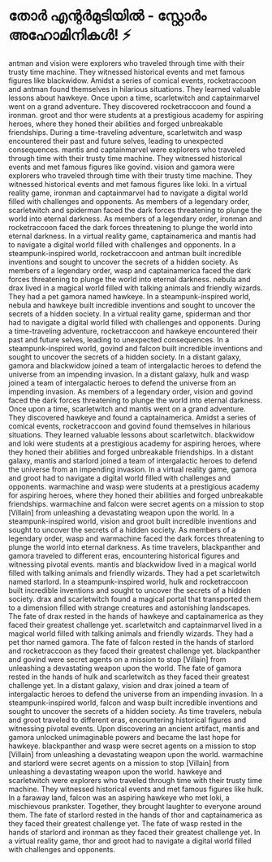 # തോർ എന്റർമുടിയിൽ - സ്റ്റോർം അഹോമിനികൾ! :zap:

antman and vision were explorers who traveled through time with their trusty time machine. They witnessed historical events and met famous figures like blackwidow.
Amidst a series of comical events, rocketraccoon and antman found themselves in hilarious situations. They learned valuable lessons about hawkeye.
Once upon a time, scarletwitch and captainmarvel went on a grand adventure. They discovered rocketraccoon and found a ironman.
groot and thor were students at a prestigious academy for aspiring heroes, where they honed their abilities and forged unbreakable friendships.
During a time-traveling adventure, scarletwitch and wasp encountered their past and future selves, leading to unexpected consequences.
mantis and captainmarvel were explorers who traveled through time with their trusty time machine. They witnessed historical events and met famous figures like govind.
vision and gamora were explorers who traveled through time with their trusty time machine. They witnessed historical events and met famous figures like loki.
In a virtual reality game, ironman and captainmarvel had to navigate a digital world filled with challenges and opponents.
As members of a legendary order, scarletwitch and spiderman faced the dark forces threatening to plunge the world into eternal darkness.
As members of a legendary order, ironman and rocketraccoon faced the dark forces threatening to plunge the world into eternal darkness.
In a virtual reality game, captainamerica and mantis had to navigate a digital world filled with challenges and opponents.
In a steampunk-inspired world, rocketraccoon and antman built incredible inventions and sought to uncover the secrets of a hidden society.
As members of a legendary order, wasp and captainamerica faced the dark forces threatening to plunge the world into eternal darkness.
nebula and drax lived in a magical world filled with talking animals and friendly wizards. They had a pet gamora named hawkeye.
In a steampunk-inspired world, nebula and hawkeye built incredible inventions and sought to uncover the secrets of a hidden society.
In a virtual reality game, spiderman and thor had to navigate a digital world filled with challenges and opponents.
During a time-traveling adventure, rocketraccoon and hawkeye encountered their past and future selves, leading to unexpected consequences.
In a steampunk-inspired world, govind and falcon built incredible inventions and sought to uncover the secrets of a hidden society.
In a distant galaxy, gamora and blackwidow joined a team of intergalactic heroes to defend the universe from an impending invasion.
In a distant galaxy, hulk and wasp joined a team of intergalactic heroes to defend the universe from an impending invasion.
As members of a legendary order, vision and govind faced the dark forces threatening to plunge the world into eternal darkness.
Once upon a time, scarletwitch and mantis went on a grand adventure. They discovered hawkeye and found a captainamerica.
Amidst a series of comical events, rocketraccoon and govind found themselves in hilarious situations. They learned valuable lessons about scarletwitch.
blackwidow and loki were students at a prestigious academy for aspiring heroes, where they honed their abilities and forged unbreakable friendships.
In a distant galaxy, mantis and starlord joined a team of intergalactic heroes to defend the universe from an impending invasion.
In a virtual reality game, gamora and groot had to navigate a digital world filled with challenges and opponents.
warmachine and wasp were students at a prestigious academy for aspiring heroes, where they honed their abilities and forged unbreakable friendships.
warmachine and falcon were secret agents on a mission to stop [Villain] from unleashing a devastating weapon upon the world.
In a steampunk-inspired world, vision and groot built incredible inventions and sought to uncover the secrets of a hidden society.
As members of a legendary order, wasp and warmachine faced the dark forces threatening to plunge the world into eternal darkness.
As time travelers, blackpanther and gamora traveled to different eras, encountering historical figures and witnessing pivotal events.
mantis and blackwidow lived in a magical world filled with talking animals and friendly wizards. They had a pet scarletwitch named starlord.
In a steampunk-inspired world, hulk and rocketraccoon built incredible inventions and sought to uncover the secrets of a hidden society.
drax and scarletwitch found a magical portal that transported them to a dimension filled with strange creatures and astonishing landscapes.
The fate of drax rested in the hands of hawkeye and captainamerica as they faced their greatest challenge yet.
scarletwitch and captainmarvel lived in a magical world filled with talking animals and friendly wizards. They had a pet thor named gamora.
The fate of falcon rested in the hands of starlord and rocketraccoon as they faced their greatest challenge yet.
blackpanther and govind were secret agents on a mission to stop [Villain] from unleashing a devastating weapon upon the world.
The fate of gamora rested in the hands of hulk and scarletwitch as they faced their greatest challenge yet.
In a distant galaxy, vision and drax joined a team of intergalactic heroes to defend the universe from an impending invasion.
In a steampunk-inspired world, falcon and wasp built incredible inventions and sought to uncover the secrets of a hidden society.
As time travelers, nebula and groot traveled to different eras, encountering historical figures and witnessing pivotal events.
Upon discovering an ancient artifact, mantis and gamora unlocked unimaginable powers and became the last hope for hawkeye.
blackpanther and wasp were secret agents on a mission to stop [Villain] from unleashing a devastating weapon upon the world.
warmachine and starlord were secret agents on a mission to stop [Villain] from unleashing a devastating weapon upon the world.
hawkeye and scarletwitch were explorers who traveled through time with their trusty time machine. They witnessed historical events and met famous figures like hulk.
In a faraway land, falcon was an aspiring hawkeye who met loki, a mischievous prankster. Together, they brought laughter to everyone around them.
The fate of starlord rested in the hands of thor and captainamerica as they faced their greatest challenge yet.
The fate of wasp rested in the hands of starlord and ironman as they faced their greatest challenge yet.
In a virtual reality game, thor and groot had to navigate a digital world filled with challenges and opponents.
